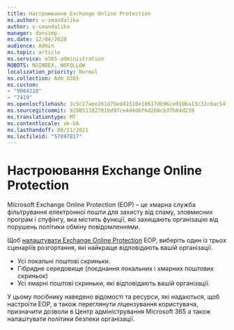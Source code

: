 ```yaml
---
title: Настроювання Exchange Online Protection
ms.author: v-smandalika
author: v-smandalika
manager: dansimp
ms.date: 12/04/2020
audience: Admin
ms.topic: article
ms.service: o365-administration
ROBOTS: NOINDEX, NOFOLLOW
localization_priority: Normal
ms.collection: Adm_O365
ms.custom:
- "9004218"
- "7419"
ms.openlocfilehash: 3c5c27aee261d75ed41518e18617db96ce910ba13c32c8ac541a5ee81522ebea
ms.sourcegitcommit: 920051182781bd97ce4d4d6fbd268cb37b84d239
ms.translationtype: MT
ms.contentlocale: uk-UA
ms.lasthandoff: 08/11/2021
ms.locfileid: "57897817"
---
```

# <a name="set-up-exchange-online-protection"></a>Настроювання Exchange Online Protection

Microsoft Exchange Online Protection (EOP) – це хмарна служба фільтрування електронної пошти для захисту від спаму, зловмисних програм і спуфінгу, яка містить функції, які захищають організацію від порушень політики обміну повідомленнями.

Щоб [налаштувати Exchange Online Protection](https://admin.microsoft.com/adminportal/home?#/modernonboarding/setupexchangeonlineprotection) EOP, виберіть один із трьох сценаріїв розгортання, які найкраще відповідають вашій організації.

- Усі локальні поштові скриньки.
- Гібридне середовище (поєднання локальних і хмарних поштових скриньок)
- Усі хмарні поштові скриньки, які відповідають вашій організації.

У цьому посібнику наведено відомості та ресурси, які надаються, щоб настроїти EOP, а також переглянути ліцензування користувача, призначити дозволи в Центр адміністрування Microsoft 365 а також налаштувати політики безпеки організації.

